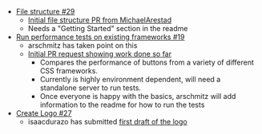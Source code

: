 * [File structure #29](https://github.com/jquery/css-chassis/issues/29)
  * [Initial file structure PR from MichaelArestad](https://github.com/jquery/css-chassis/pull/33)
  * Needs a "Getting Started" section in the readme
* [Run performance tests on existing frameworks #19](https://github.com/jquery/css-chassis/issues/19)
  * arschmitz has taken point on this
  * [Initial PR request showing work done so far](https://github.com/jquery/css-chassis/pull/34)
    * Compares the performance of buttons from a variety of different CSS frameworks.
    * Currently is highly environment dependent, will need a standalone server to run tests.
    * Once everyone is happy with the basics, arschmitz will add information to the readme for how to run the tests
* [Create Logo #27](https://github.com/jquery/css-chassis/issues/27)
  * isaacdurazo has submitted [first draft of the logo](https://github.com/jquery/css-chassis/issues/27#issuecomment-71592280)
